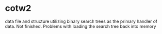 # cotw2

data file and structure utilizing binary search trees as the primary handler of data.  Not finished.  Problems with loading the search tree back into memory
